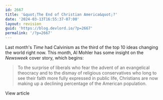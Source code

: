 ```yaml
---
id: 2667
title: '&quot;The End of Christian America&quot;?'
date: '2024-03-13T16:55:37-07:00'
layout: revision
guid: 'https://blog.devlord.io/?p=2667'
permalink: '/?p=2667'
---
```


Last month's <i>Time</i> had Calvinism as the third of the top 10 ideas changing the world right now.  This month, Al Mohler has some insight on the <i>Newsweek</i> cover story, which begins:<br /><blockquote>To the surprise of liberals who fear the advent of an evangelical theocracy and to the dismay of religious conservatives who long to see their faith more fully expressed in public life, Christians are now making up a declining percentage of the American population.</blockquote>View article<div class="blogger-post-footer"></div>